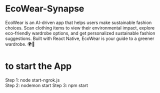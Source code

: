 # EcoWear-Synapse
EcoWear is an AI-driven app that helps users make sustainable fashion choices. Scan clothing items to view their environmental impact, explore eco-friendly wardrobe options, and get personalized sustainable fashion suggestions. Built with React Native, EcoWear is your guide to a greener wardrobe. 🌍👕

# to start the App
Step 1: node start-ngrok.js  
Step 2:  nodemon start 
Step 3: npm start 